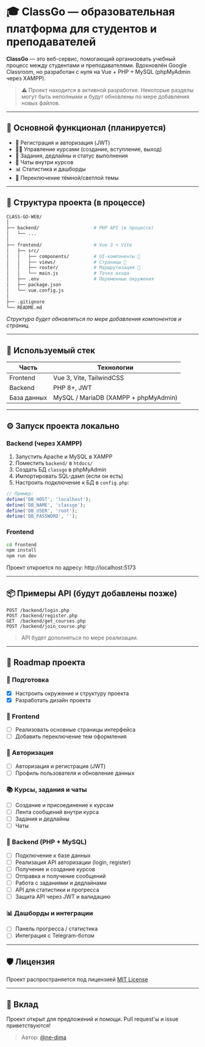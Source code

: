 # 🎓 ClassGo — образовательная платформа для студентов и преподавателей

**ClassGo** — это веб-сервис, помогающий организовать учебный процесс между студентами и преподавателями. Вдохновлён Google Classroom, но разработан с нуля на Vue + PHP + MySQL (phpMyAdmin через XAMPP).

> ⚠️ Проект находится в активной разработке. Некоторые разделы могут быть неполными и будут обновлены по мере добавления новых файлов.

---

## 🚀 Основной функционал (планируется)

- 🔐 Регистрация и авторизация (JWT)
- 🧑‍🏫 Управление курсами (создание, вступление, выход)
- 📝 Задания, дедлайны и статус выполнения
- 💬 Чаты внутри курсов
- 📊 Статистика и дашборды
- 🎨 Переключение тёмной/светлой темы

---

## 🧱 Структура проекта (в процессе)

```bash
CLASS-GO-WEB/
│
├── backend/                    # PHP API (в процессе)
│   └── ...
│
├── frontend/                   # Vue 3 + Vite
│   ├── src/
│   │   ├── components/         # UI-компоненты 📌
│   │   ├── views/              # Страницы 📌
│   │   ├── router/             # Маршрутизация 📌
│   │   └── main.js             # Точка входа
│   ├── .env                    # Переменные окружения
│   ├── package.json
│   └── vue.config.js
│
├── .gitignore
└── README.md
```

_Структура будет обновляться по мере добавления компонентов и страниц._

---

## 🧰 Используемый стек

| Часть     | Технологии                   |
|-----------|------------------------------|
| Frontend  | Vue 3, Vite, TailwindCSS     |
| Backend   | PHP 8+, JWT                  |
| База данных | MySQL / MariaDB (XAMPP + phpMyAdmin) |

---

## ⚙️ Запуск проекта локально

### Backend (через XAMPP)

1. Запустить Apache и MySQL в XAMPP
2. Поместить `backend/` в `htdocs/`
3. Создать БД `classgo` в phpMyAdmin
4. Импортировать SQL-дамп (если он есть)
5. Настроить подключение к БД в `config.php`:

```php
// Пример:
define('DB_HOST', 'localhost');
define('DB_NAME', 'classgo');
define('DB_USER', 'root');
define('DB_PASSWORD', '');
```

### Frontend

```bash
cd frontend
npm install
npm run dev
```

Проект откроется по адресу: http://localhost:5173

---

## 📦 Примеры API (будут добавлены позже)

```http
POST /backend/login.php
POST /backend/register.php
GET  /backend/get_courses.php
POST /backend/join_course.php
```

> API будет дополняться по мере реализации.

---

## 🧩 Roadmap проекта

### 🔧 Подготовка
- [x] Настроить окружение и структуру проекта
- [x] Разработать дизайн проекта

### 🎨 Frontend
- [ ] Реализовать основные страницы интерфейса
- [ ] Добавить переключение тем оформления

### 🔐 Авторизация
- [ ] Авторизация и регистрация (JWT)
- [ ] Профиль пользователя и обновление данных

### 📚 Курсы, задания и чаты
- [ ] Создание и присоединение к курсам
- [ ] Лента сообщений внутри курса
- [ ] Задания и дедлайны
- [ ] Чаты

### 🧠 Backend (PHP + MySQL)
- [ ] Подключение к базе данных
- [ ] Реализация API авторизации (login, register)
- [ ] Получение и создание курсов
- [ ] Отправка и получение сообщений
- [ ] Работа с заданиями и дедлайнами
- [ ] API для статистики и прогресса
- [ ] Защита API через JWT и валидацию

### 📊 Дашборды и интеграции
- [ ] Панель прогресса / статистика
- [ ] Интеграция с Telegram-ботом

---

## 🛡 Лицензия

Проект распространяется под лицензией [MIT License](LICENSE)

---

## 🤝 Вклад

Проект открыт для предложений и помощи. Pull request'ы и issue приветствуются!

> Автор: [@ne-dima](https://github.com/ne-dima)
